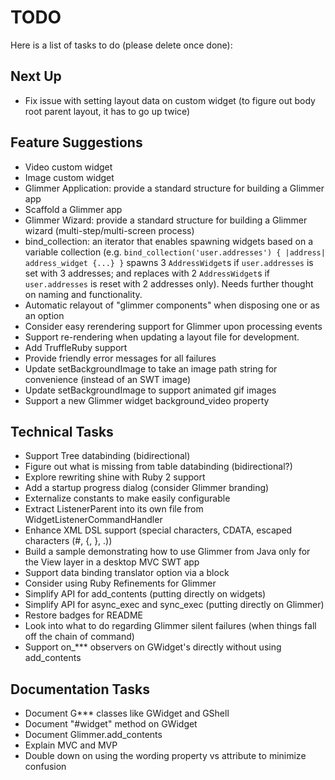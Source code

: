 # TODO

Here is a list of tasks to do (please delete once done):

## Next Up

- Fix issue with setting layout data on custom widget (to figure out body root parent layout, it has to go up twice)

## Feature Suggestions
- Video custom widget
- Image custom widget
- Glimmer Application: provide a standard structure for building a Glimmer app
- Scaffold a Glimmer app
- Glimmer Wizard: provide a standard structure for building a Glimmer wizard (multi-step/multi-screen process)
- bind_collection: an iterator that enables spawning widgets based on a variable collection (e.g. `bind_collection('user.addresses') { |address| address_widget {...} }` spawns 3 `AddressWidget`s if `user.addresses` is set with 3 addresses; and replaces with 2 `AddressWidget`s if `user.addresses` is reset with 2 addresses only). Needs further thought on naming and functionality.
- Automatic relayout of "glimmer components" when disposing one or as an option
- Consider easy rerendering support for Glimmer upon processing events
- Support re-rendering when updating a layout file for development.
- Add TruffleRuby support
- Provide friendly error messages for all failures
- Update setBackgroundImage to take an image path string for convenience (instead of an SWT image)
- Update setBackgroundImage to support animated gif images
- Support a new Glimmer widget background_video property

## Technical Tasks

- Support Tree databinding (bidirectional)
- Figure out what is missing from table databinding (bidirectional?)
- Explore rewriting shine with Ruby 2 support
- Add a startup progress dialog (consider Glimmer branding)
- Externalize constants to make easily configurable
- Extract ListenerParent into its own file from WidgetListenerCommandHandler
- Enhance XML DSL support (special characters, CDATA, escaped characters (#, {, }, .))
- Build a sample demonstrating how to use Glimmer from Java only for the View layer in a desktop MVC SWT app
- Support data binding translator option via a block
- Consider using Ruby Refinements for Glimmer
- Simplify API for add_contents (putting directly on widgets)
- Simplify API for async_exec and sync_exec (putting directly on Glimmer)
- Restore badges for README
- Look into what to do regarding Glimmer silent failures (when things fall off the chain of command)
- Support on_*** observers on GWidget's directly without using add_contents

## Documentation Tasks
- Document G*** classes like GWidget and GShell
- Document "#widget" method on GWidget
- Document Glimmer.add_contents
- Explain MVC and MVP
- Double down on using the wording property vs attribute to minimize confusion
